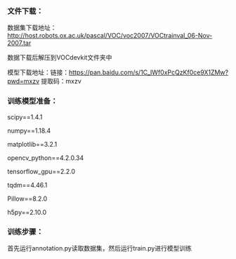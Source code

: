 ### 文件下载：
 数据集下载地址：http://host.robots.ox.ac.uk/pascal/VOC/voc2007/VOCtrainval_06-Nov-2007.tar    
 
 数据下载后解压到VOCdevkit文件夹中    
 
 模型下载地址：链接：https://pan.baidu.com/s/1C_IWf0xPcQzKf0ce9X1ZMw?pwd=mxzv    提取码：mxzv

### 训练模型准备：
  scipy==1.4.1
  
  numpy==1.18.4
  
  matplotlib==3.2.1
  
  opencv_python==4.2.0.34
  
  tensorflow_gpu==2.2.0
  
  tqdm==4.46.1
  
  Pillow==8.2.0
  
  h5py==2.10.0
  
### 训练步骤：
  首先运行annotation.py读取数据集，然后运行train.py进行模型训练
 
